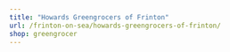 ```yaml
---
title: "Howards Greengrocers of Frinton"
url: /frinton-on-sea/howards-greengrocers-of-frinton/
shop: greengrocer
---
```

